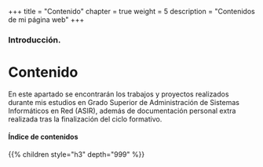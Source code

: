 +++
title = "Contenido"
chapter = true
weight = 5
description = "Contenidos de mi página web"
+++

### Introducción.

# Contenido

En este apartado se encontrarán los trabajos y proyectos realizados durante mis estudios en Grado Superior de Administración de Sistemas Informáticos en Red (ASIR), además de documentación personal extra realizada tras la finalización del ciclo formativo.

#### Índice de contenidos

{{% children style="h3" depth="999" %}}

